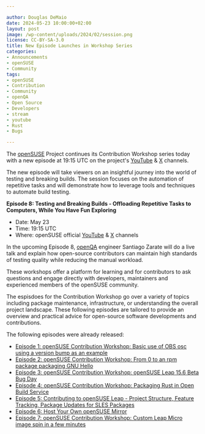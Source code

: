 ```yaml
---

author: Douglas DeMaio
date: 2024-05-23 10:00:00+02:00
layout: post
image: /wp-content/uploads/2024/02/session.png
license: CC-BY-SA-3.0
title: New Episode Launches in Workshop Series
categories:
- Announcements
- openSUSE
- Community
tags:
- openSUSE
- Contribution
- Community
- openQA
- Open Source
- Developers
- stream
- youtube
- Rust
- Bugs

---
```


The [openSUSE](https://www.get.opensuse.org/) Project continues its Contribution Workshop series today with a new episode at 19:15 UTC on the project's [YouTube](https://www.youtube.com/opensusetv) & [X](https://x.com/opensuse) channels. 

The new episode will take viewers on an insightful journey into the world of testing and breaking builds. The session focuses on the automation of repetitive tasks and will demonstrate how to leverage tools and techniques to automate build testing.

**Episode 8: Testing and Breaking Builds - Offloading Repetitive Tasks to Computers, While You Have Fun Exploring**
 - Date: May 23
 - Time: 19:15 UTC
 - Where: openSUSE official [YouTube](https://www.youtube.com/opensusetv) & [X](https://x.com/opensuse) channels

In the upcoming Episode 8, [openQA](http://open.qa/) engineer Santiago Zarate will do a live talk and explain how open-source contributors can maintain high standards of testing quality while reducing the manual workload.

These workshops offer a platform for learning and for contributors to ask questions and engage directly with developers, maintainers and experienced members of the openSUSE community. 

The espisdoes for the Contribution Workshop go over a variety of topics including package maintenance, infrastructure, or understanding the overall project landscape. These following episodes are tailored to provide an overview and practical advice for open-source software developments and contributions.

The following episodes were already released:

* [Episode 1: openSUSE Contribution Workshop: Basic use of OBS osc using a version bump as an example](https://www.youtube.com/watch?v=8DVEZR_YodA)
* [Episode 2: openSUSE Contribution Workshop: From 0 to an rpm package packaging GNU Hello](https://youtu.be/EQ5NWsW_tjo?si=lsMShfNPb5MSgdLt)
* [Episode 3: openSUSE Contribution Workshop: openSUSE Leap 15.6 Beta Bug Day](https://youtu.be/rfP-IXwKRAE?si=TwVTgvaPRaoYjWtz)
* [Episode 4: openSUSE Contribution Workshop: Packaging Rust in Open Build Service](https://youtu.be/J__6pqGbR3o?si=WJpWsMlpWJ6mzZTk)
* [Episode 5: Contributing to openSUSE Leap - Project Structure, Feature Tracking, Package Updates for SLES Packages](https://youtu.be/C-zLzy3IvvE?si=3oJ1YueK_IFmde1B)
* [Episode 6: Host Your Own openSUSE Mirror](https://youtu.be/aR3kPugKcGc?si=9DdInq5yHW_RY5dK)
* [Episode 7: openSUSE Contribution Workshop: Custom Leap Micro image spin in a few minutes](https://youtu.be/Qg7r_swbkCY?si=QMAXFWUyKYIqH_VF)

<meta name="openSUSE, community, project, conference, Open Source, teaching, mentoring, openQA, OBS, Rust, Open Build Service, streaming, youtube" content="HTML,CSS,XML,JavaScript">
